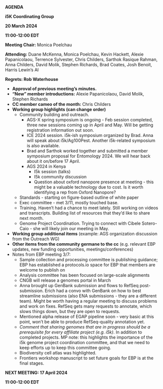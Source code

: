 **AGENDA**

**i5K Coordinating Group**

**20 March 2024**

**11:00-12:00 EDT**

**Meeting Chair:** Monica Poelchau

**Attending:** Duane McKenna, Monica Poelchau, Kevin Hackett, Alexie Papanicolaou, Terrence Sylvester, Chris Childers, Sarthok Rasique Rahman, Anna Childers, David Molik, Stephen Richards, Brad Coates, Josh Benoit, Harris Lewin’s AI

**Regrets: Rob Waterhouse**

- **Approval of previous meeting’s minutes.**
- **“New” member introductions:** Alexie Papanicolaou, David Molik, Stephen Richards
- **CC member cameo of the month:** Chris Childers
- **Working group highlights (can change order)**
  - Community building and outreach.
    - AGS-X spring symposium is ongoing - Feb session completed, three new sessions coming up in April and May. Will be getting registration information out soon.
    - ICE 2024 session. i5k-ish symposium organized by Brad. Anna will speak about i5k/Ag100Pest. Another i5k-related symposium is also available.
    - Brad and Sarthok worked together and submitted a member symposium proposal for Entomology 2024. We will hear back about it on/before 17 April.
    - AGS 2024 in Kenya
      - I5k session (talks)
      - I5k community discussion
      - Question about oxford nanopore presence at meeting - this might be a valuable technology due to cost. Is it worth identifying a rep from Oxford Nanopore?
  - Standards - starting on figure-based outline of white paper
  - Exec committee - met 3/11, mostly touched base.
  - Training. Haven’t had a chance to meet lately. Still working on videos and transcripts. Building list of resources that they’d like to share next month.
  - Genome Project Coordination. Trying to connect with Cibele Sotero-Caio - she will likely join our meeting in May.
- **Working group additional items** (example: AGS organization discussion from the Outreach WG)
- **Other items from the community germane to the cc** (e.g. relevant EBP updates, new funding opportunities, meetings/conferences)
- Notes from EBP meeting 3/7:
  - Sample collection and processing committee is publishing guidance; EBP has established a protocols.io space for EBP that members are welcome to publish on
  - Analysis committee has been focused on large-scale alignments
  - CNGB will release a genomes portal in March
  - Anna brought up GenBank submission and flows to RefSeq post-submission. Erich had a convo with GenBank on how to best streamline submissions (also ENA submissions - they are a different team). Might be worth having a regular meeting to discuss problems and work on fixes. RefSeq gets many requests to annotate, which slows things down, but they are open to requests.
  - Mentioned alpha release of EGAP pipeline soon - very basic at this point, won’t be able to produce RefSeq-quality annotation yet.
  - _Comment that sharing genomes that are in progress should be a prerequisite for every affiliate project (e.g. i5k)_. In addition to completed projects. MP note: this highlights the importance of the i5k genome project coordination committee, and that we need to keep efforts up to keep this committee going.
  - Biodiversity cell atlas was highlighted.
  - Frontiers workshop manuscript to set future goals for EBP is at the final stages.

**NEXT MEETING: 17 April 2024**

**11:00-12:00 EDT**
